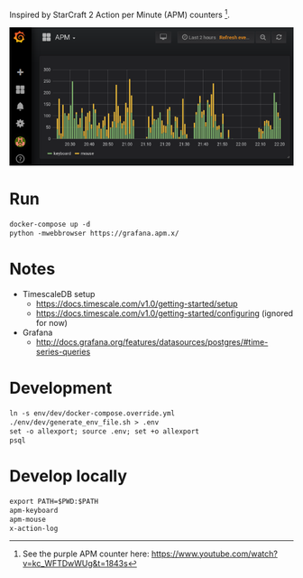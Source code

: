 Inspired by StarCraft 2 Action per Minute (APM) counters [^1].

![Screenshot](screenshot.png)


# Run
```
docker-compose up -d
python -mwebbrowser https://grafana.apm.x/
```


# Notes
- TimescaleDB setup
  - https://docs.timescale.com/v1.0/getting-started/setup
  - https://docs.timescale.com/v1.0/getting-started/configuring (ignored for now)
- Grafana
  - http://docs.grafana.org/features/datasources/postgres/#time-series-queries


# Development
```
ln -s env/dev/docker-compose.override.yml
./env/dev/generate_env_file.sh > .env
set -o allexport; source .env; set +o allexport
psql
```


# Develop locally
```
export PATH=$PWD:$PATH
apm-keyboard
apm-mouse
x-action-log
```


[^1]: See the purple APM counter here: https://www.youtube.com/watch?v=kc_WFTDwWUg&t=1843s
